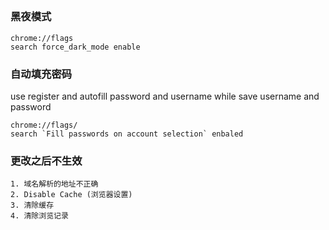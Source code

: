 ##

### 黑夜模式
```shell
chrome://flags
search force_dark_mode enable 
```

### 自动填充密码
use register and autofill password and username while save username and password
```shell
chrome://flags/
search `Fill passwords on account selection` enbaled
```

### 更改之后不生效
```text
1. 域名解析的地址不正确
2. Disable Cache (浏览器设置)
3. 清除缓存
4. 清除浏览记录
```